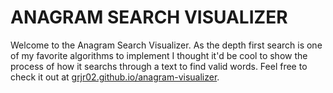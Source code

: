 # ANAGRAM SEARCH VISUALIZER

Welcome to the Anagram Search Visualizer. As the depth first search is one of my favorite algorithms to implement I thought it'd be cool to show the process of how it searchs through a text to find valid words. Feel free to check it out at [grjr02.github.io/anagram-visualizer](https://grjr02.github.io/anagram-visualizer).
